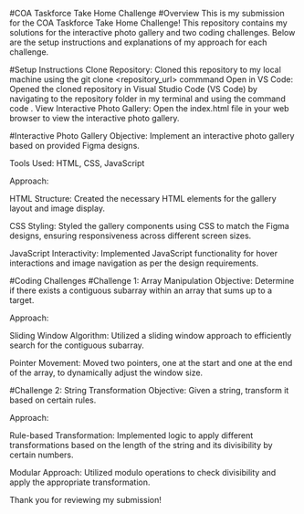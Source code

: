 #COA Taskforce Take Home Challenge
#Overview
This is my submission for the COA Taskforce Take Home Challenge! This repository contains my solutions for the interactive photo gallery and two coding challenges. Below are the setup instructions and explanations of my approach for each challenge.

#Setup Instructions
Clone Repository: Cloned this repository to my local machine using the git clone <repository_url> commmand
Open in VS Code: Opened the cloned repository in Visual Studio Code (VS Code) by navigating to the repository folder in my terminal and using the command code .
View Interactive Photo Gallery: Open the index.html file in your web browser to view the interactive photo gallery.

#Interactive Photo Gallery
Objective: Implement an interactive photo gallery based on provided Figma designs.

Tools Used: HTML, CSS, JavaScript

Approach:

HTML Structure: Created the necessary HTML elements for the gallery layout and image display.

CSS Styling: Styled the gallery components using CSS to match the Figma designs, ensuring responsiveness across different screen sizes.

JavaScript Interactivity: Implemented JavaScript functionality for hover interactions and image navigation as per the design requirements.

#Coding Challenges
#Challenge 1: Array Manipulation
Objective: Determine if there exists a contiguous subarray within an array that sums up to a target.

Approach:

Sliding Window Algorithm: Utilized a sliding window approach to efficiently search for the contiguous subarray.

Pointer Movement: Moved two pointers, one at the start and one at the end of the array, to dynamically adjust the window size.

#Challenge 2: String Transformation
Objective: Given a string, transform it based on certain rules.

Approach:

Rule-based Transformation: Implemented logic to apply different transformations based on the length of the string and its divisibility by certain numbers.

Modular Approach: Utilized modulo operations to check divisibility and apply the appropriate transformation.

Thank you for reviewing my submission!
